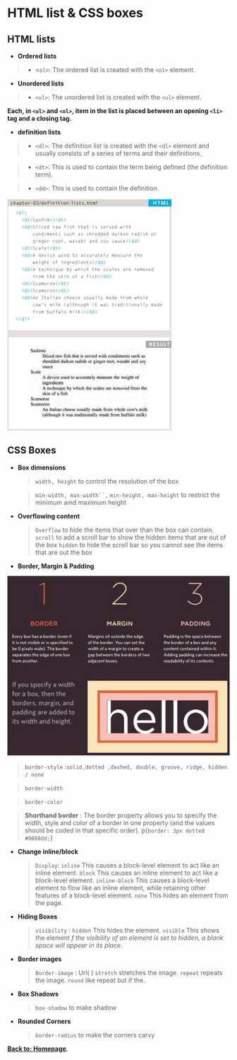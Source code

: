 # HTML list & CSS boxes
## HTML lists
*  **Ordered lists**
 > - <`ol>`:
The ordered list is created with  the `<ol>` element.

* **Unordered lists**
 >* `<ul>`:
The unordered list is created 
with the `<ul>` element.

**Each, in `<ul>` and `<ol>`, item in the list is placed 
between an opening `<li>` tag 
and a closing </li> tag.**
* **definition lists**
>- `<dl>`:
The definition list is created with 
the `<dl>` element and usually 
consists of a series of terms and 
their definitions.

>- `<dt>`:
This is used to contain the term 
being defined (the definition 
term).

>- `<dd>`:
This is used to contain the 
definition.

![DL](DL.jpg)

## CSS Boxes
* **Box dimensions**
  >`width, height` to control the resolution of the box

  >`min-width, max-width``,`
  `min-height, max-height`
   > to restrict the minimum amd maximum height 
* **Overflowing content**
  >`Overflow` to hide the items that over than the box can contain.
  >`scroll` to add a scroll bar to show the hidden items that are out of the box
  >`hidden` to hide the scroll bar so you cannot see the items that are out the box
* **Border, Margin & Padding**

![bmp](BMP.jpg)

  >`border-style` :`solid,dotted ,dashed, double, groove, ridge, hidden / none `

  >`border-width`

  >`border-color`


  >**Shorthand border** :
The border property allows you 
to specify the width, style and 
color of a border in one property 
(and the values should be coded 
in that specific order). p\{`border: 3px dotted #0088dd;`\}
* **Change inline/block**
  >`Display`: `inline`
This causes a block-level element to act like an inline element.
`block`
This causes an inline element to act like a block-level element.
`inline-block`
This causes a block-level 
element to flow like an inline 
element, while retaining other 
features of a block-level element.
`none`
This hides an element from the page.
* **Hiding Boxes**
  >`visibility` : `hidden`
This hides the element.
`visible` This shows the element
  >*f the visibility of an element is set to hidden, a blank space will appear in its place.*
* **Border images**
  > `Border-image` : Url( ) `stretch` stretches the image.
 `repeat` repeats the image.
 `round` like repeat but if the.
* **Box Shadows**
  >`box-shadow` to make shadow 
* **Rounded Corners**
  >`border-radius` to make the corners carvy

**[Back to: Homepage](https://omarhumamah.github.io/reading-note/).**